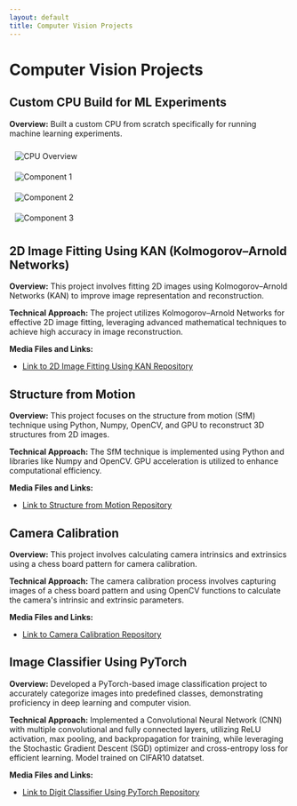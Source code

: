 ```yaml
---
layout: default
title: Computer Vision Projects
---
```


# Computer Vision Projects

## Custom CPU Build for ML Experiments

**Overview:** Built a custom CPU from scratch specifically for running machine learning experiments.

<div style="display: flex; flex-wrap: wrap;">
  <div style="flex: 1 1 50%; padding: 10px;">
    <img src="images/CVimages/build1.jpg" alt="CPU Overview" style="max-width: 100%; height: auto;">
  </div>
  <div style="flex: 1 1 50%; padding: 10px;">
    <img src="images/CVimages/build2.jpg" alt="Component 1" style="max-width: 100%; height: auto;">
  </div>
  <div style="flex: 1 1 50%; padding: 10px;">
    <img src="images/CVimages/build3.jpg" alt="Component 2" style="max-width: 100%; height: auto;">
  </div>
  <div style="flex: 1 1 50%; padding: 10px;">
    <img src="images/CVimages/build4.jpg" alt="Component 3" style="max-width: 100%; height: auto;">
  </div>
</div>

## 2D Image Fitting Using KAN (Kolmogorov–Arnold Networks)

**Overview:** This project involves fitting 2D images using Kolmogorov–Arnold Networks (KAN) to improve image representation and reconstruction.

**Technical Approach:** The project utilizes Kolmogorov–Arnold Networks for effective 2D image fitting, leveraging advanced mathematical techniques to achieve high accuracy in image reconstruction.

**Media Files and Links:**

- [Link to 2D Image Fitting Using KAN Repository](#)

## Structure from Motion

**Overview:** This project focuses on the structure from motion (SfM) technique using Python, Numpy, OpenCV, and GPU to reconstruct 3D structures from 2D images.

**Technical Approach:** The SfM technique is implemented using Python and libraries like Numpy and OpenCV. GPU acceleration is utilized to enhance computational efficiency.

**Media Files and Links:**

- [Link to Structure from Motion Repository](#)

## Camera Calibration

**Overview:** This project involves calculating camera intrinsics and extrinsics using a chess board pattern for camera calibration.

**Technical Approach:** The camera calibration process involves capturing images of a chess board pattern and using OpenCV functions to calculate the camera's intrinsic and extrinsic parameters.

**Media Files and Links:**

- [Link to Camera Calibration Repository](#)

## Image Classifier Using PyTorch

**Overview:** Developed a PyTorch-based image classification project to accurately categorize images into predefined classes, demonstrating proficiency in deep learning and computer vision.

**Technical Approach:** Implemented a Convolutional Neural Network (CNN) with multiple convolutional and fully connected layers, utilizing ReLU activation, max pooling, and backpropagation for training, while leveraging the Stochastic Gradient Descent (SGD) optimizer and cross-entropy loss for efficient learning. Model trained on CIFAR10 datatset.

**Media Files and Links:**

- [Link to Digit Classifier Using PyTorch Repository](https://github.com/msam13/CNNImageClassifier)
